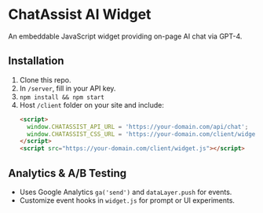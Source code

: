 # ChatAssist AI Widget

An embeddable JavaScript widget providing on-page AI chat via GPT-4.

## Installation
1. Clone this repo.
2. In `/server`, fill in your API key.
3. `npm install && npm start`
4. Host `/client` folder on your site and include:
   ```html
   <script>
     window.CHATASSIST_API_URL = 'https://your-domain.com/api/chat';
     window.CHATASSIST_CSS_URL = 'https://your-domain.com/client/widget.css';
   </script>
   <script src="https://your-domain.com/client/widget.js"></script>
   ```

## Analytics & A/B Testing
- Uses Google Analytics `ga('send')` and `dataLayer.push` for events.
- Customize event hooks in `widget.js` for prompt or UI experiments.